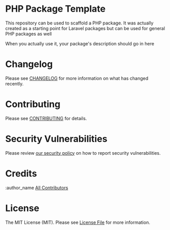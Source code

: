 # PHP Package Template
This repository can be used to scaffold a PHP package. It was actually created as a starting point for Laravel packages but can be used for general PHP packages as well

When you actually use it, your package's description should go in here

# Changelog
Please see [CHANGELOG](https://github.com/NaviwareRnD/php-package-skeleton/blob/main/CHANGELOG.md) for more information on what has changed recently.

# Contributing
Please see [CONTRIBUTING](https://github.com/NaviwareRnD/php-package-skeleton/blob/main/CONTRIBUTORS.md) for details.

# Security Vulnerabilities
Please review [our security policy](https://github.com/NaviwareRnD/php-package-skeleton/security/policy) on how to report security vulnerabilities.

# Credits
:author_name
[All Contributors](https://github.com/NaviwareRnD/php-package-skeleton/graphs/contributors)

# License
The MIT License (MIT). Please see [License File](https://github.com/NaviwareRnD/php-package-skeleton/blob/main/LICENSE.md) for more information.